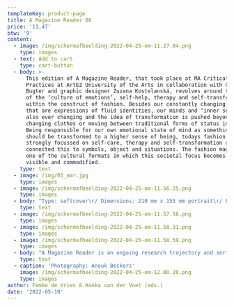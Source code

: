 ```yaml
---
templateKey: product-page
title: A Magazine Reader 06
price: '11,47'
btw: '9'
content:
  - image: /img/schermafbeelding-2022-04-25-om-11.27.04.png
    type: images
  - text: Add to cart
    type: cart-button
  - body: >-
      This edition of A Magazine Reader, that took place at MA Critical Fashion
      Practices at ArtEZ University of the Arts in collaboration with Chet
      Bugter and graphic designer Zuzana Kostelanská, revolves around the idea
      of the ‘culture of emotions’, self-help, therapy and self-transformation
      within the construct of fashion. Besides our constantly changing looks,
      that are expressions of fluid identities, our minds and ‘inner selves’ are
      also ever changing and the idea of transformation is pushed beyond
      changing clothes or moving between traditional forms of status in society.
      Being responsible for our own emotional state of mind as something that
      should be transformed to a higher sense of being, todays fashion is
      strongly focussed on self-care, therapy and self-transformation and has
      connected this to symbols, object and situations. The fashion magazine is
      one of the cultural formats in which this societal focus becomes clearly
      visible and commodified.
    type: text
  - image: /img/01_amr.jpg
    type: images
  - image: /img/schermafbeelding-2022-04-25-om-11.56.25.png
    type: images
  - body: "Type: softcover\r/ Dimensions: 210 mm x 155 mm portrait\r/ Pages: 162\r/ Art Direction: Femke de Vries and Hanka van der Voet\r/ Authors: Alessandra Varisco, Annabelle Boer, Beau de Bruijn, Dalila de Vroom, Lianca van der Merwe, Sohyun Yoon, Wei-Chi Su, Yi-Jing Chen, Chet Bugter Femke de Vries, Hanka van der Voet/ Graphic design: Zuzana Kostelanská\r/ Release date: Februari 2022\r/ Binding: elastic band\r/ Edition: 200\r/ Color: green – riso printed\r/ Printer: Kaboem\r/ Language: English\r/ Text editing: Femke de Vries, Hanka van der Voet, Chet Bugter and Lianca van der Merwe/ Production: Warehouse \r\n\nMade possible by MA Critical Fashion Practices, ArtEZ University of the Arts"
    type: text
  - image: /img/schermafbeelding-2022-04-25-om-11.57.56.png
    type: images
  - image: /img/schermafbeelding-2022-04-25-om-11.58.31.png
    type: images
  - image: /img/schermafbeelding-2022-04-25-om-11.58.59.png
    type: images
  - body: "A Magazine Reader is an ongoing research trajectory and series of zines initiated by Femke de Vries and Hanka van der Voet. It revolves around the analysis of a mainstream and high-end fashion magazine and its translation into an alternative new zine to provide insight into the cultural power and forms of value production that is at the core of fashion media. In it, the reader becomes an active actor in the construct of fashion. Re-reading the magazine by dissecting it, analysing the words, images, materiality, the items shown on the pages and the strategies of the specific magazine changes the way we read fashion.\r\n\nIn the workshop one specific magazine is selected. This magazine is thoroughly read, dissected and critically analysed on elements such as models, topicality, advertisements, material, brands, distribution, imagery, items, narrative, monetary value, colours, words and order of pages. By not starting from the perspective of the fashion system as a whole, but from the simple act of reading a fashion magazine, the reader gains an active role. Having the material in hands, seeing the images, how brands are being represented on the pages, reading the words and tracing the page numbers, but also feeling the paper, the weight and being able to smell the magazine creates an awareness of the magazine as a material object. Something that embodies and communicates the process of value production in fashion. A material representation of fashion’s ephemerality, dream worlds and fantasies.\r\n\n The readers in the workshop use the material of the original ‘source magazine’ to create a new zine that provides insight into the cultural power and forms of value production that is at the core of fashion media. The existing material is elaborated on by connecting with other material (theories, visuals, artistic explorations). As such, A Magazine Reader focuses on the reader as an active participant – someone with agency rather than a passive consumer – in the process of creating fashion. Reading becomes making."
    type: text
  - caption: 'Photography: Anouk Beckers'
    image: /img/schermafbeelding-2022-04-25-om-12.00.20.png
    type: images
author: Femke de Vries & Hanka van der Voet (eds.)
date: '2022-05-19'
---
```


